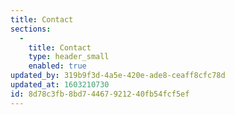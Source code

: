 ```yaml
---
title: Contact
sections:
  -
    title: Contact
    type: header_small
    enabled: true
updated_by: 319b9f3d-4a5e-420e-ade8-ceaff8cfc78d
updated_at: 1603210730
id: 8d78c3fb-8bd7-4467-9212-40fb54fcf5ef
---
```

